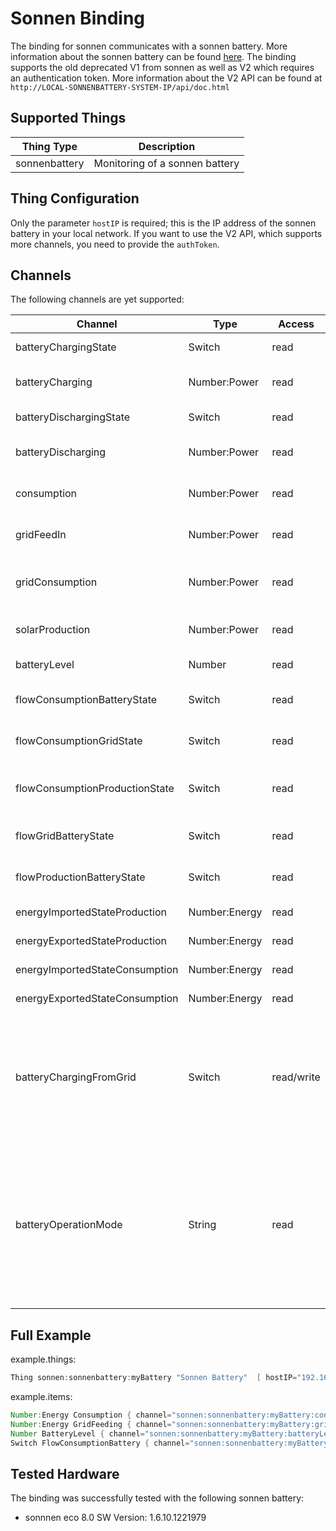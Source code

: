 # Sonnen Binding

The binding for sonnen communicates with a sonnen battery.
More information about the sonnen battery can be found [here](https://sonnen.de/).
The binding supports the old deprecated V1 from sonnen as well as V2 which requires an authentication token.
More information about the V2 API can be found at `http://LOCAL-SONNENBATTERY-SYSTEM-IP/api/doc.html`

## Supported Things

| Thing Type    | Description                    |
| ------------- | ------------------------------ |
| sonnenbattery | Monitoring of a sonnen battery |

## Thing Configuration

Only the parameter `hostIP` is required; this is the IP address of the sonnen battery in your local network.
If you want to use the V2 API, which supports more channels, you need to provide the `authToken`.

## Channels

The following channels are yet supported:

| Channel                        | Type          | Access     | Description                                                                                                                                                                                                                                                                                           |
|--------------------------------|---------------|------------|-------------------------------------------------------------------------------------------------------------------------------------------------------------------------------------------------------------------------------------------------------------------------------------------------------|
| batteryChargingState           | Switch        | read       | Indicates if the Battery is charging at that moment                                                                                                                                                                                                                                                   |
| batteryCharging                | Number:Power  | read       | Indicates the actual current charging the Battery. Otherwise 0.                                                                                                                                                                                                                                       |
| batteryDischargingState        | Switch        | read       | Indicates if the Battery is discharging at that moment                                                                                                                                                                                                                                                |
| batteryDischarging             | Number:Power  | read       | Indicates the actual current discharging the Battery. Otherwise 0.                                                                                                                                                                                                                                    |
| consumption                    | Number:Power  | read       | Indicates the actual consumption of the consumer in watt                                                                                                                                                                                                                                              |
| gridFeedIn                     | Number:Power  | read       | Indicates the actual current feeding to the Grid in watt.0 if nothing is feeded                                                                                                                                                                                                                       |
| gridConsumption                | Number:Power  | read       | Indicates the actual current consumption from the Grid in watt.0 if nothing is received                                                                                                                                                                                                               |
| solarProduction                | Number:Power  | read       | Indicates the actual production of the Solar system in watt                                                                                                                                                                                                                                           |
| batteryLevel                   | Number        | read       | Indicates the actual Battery Level in % from 0 - 100                                                                                                                                                                                                                                                  |
| flowConsumptionBatteryState    | Switch        | read       | Indicates if there is a current flow from Battery towards Consumption                                                                                                                                                                                                                                 |
| flowConsumptionGridState       | Switch        | read       | Indicates if there is a current flow from Grid towards Consumption                                                                                                                                                                                                                                    |
| flowConsumptionProductionState | Switch        | read       | Indicates if there is a current flow from Solar Production towards Consumption                                                                                                                                                                                                                        |
| flowGridBatteryState           | Switch        | read       | Indicates if there is a current flow from Grid towards Battery                                                                                                                                                                                                                                        |
| flowProductionBatteryState     | Switch        | read       | Indicates if there is a current flow from Production towards Battery                                                                                                                                                                                                                                  |
| energyImportedStateProduction  | Number:Energy | read       | Indicates the imported kWh Production                                                                                                                                                                                                                                                                 |
| energyExportedStateProduction  | Number:Energy | read       | Indicates the exported kWh Production                                                                                                                                                                                                                                                                 |
| energyImportedStateConsumption | Number:Energy | read       | Indicates the imported kWh Consumption                                                                                                                                                                                                                                                                |
| energyExportedStateConsumption | Number:Energy | read       | Indicates the exported kWh Consumption                                                                                                                                                                                                                                                                |
| batteryChargingFromGrid        | Switch        | read/write | Starts and stops the active battery charging from Grid. Note: "Write-API" in Software-Integration page of the local web interface from the sonnen battery must be activated and the given token must be entered in authentication token field of the binding                                          |
| batteryOperationMode           | String        | read       | Indicates if the Battery is operating in automatic or manual mode. Manual mode is required for active charging the battery. Assure that the battery is in automatic mode if you don't actively charge the battery.Changing the operation mode is happening with the channel "batteryChargingFromGrid" |

## Full Example

example.things:

```java
Thing sonnen:sonnenbattery:myBattery "Sonnen Battery"  [ hostIP="192.168.0.10"]
```

example.items:

```java
Number:Energy Consumption { channel="sonnen:sonnenbattery:myBattery:consumption" }
Number:Energy GridFeeding { channel="sonnen:sonnenbattery:myBattery:gridFeedIn" }
Number BatteryLevel { channel="sonnen:sonnenbattery:myBattery:batteryLevel" }
Switch FlowConsumptionBattery { channel="sonnen:sonnenbattery:myBattery:flowConsumptionBattery" }
```

## Tested Hardware

The binding was successfully tested with the following sonnen battery:

- sonnnen eco 8.0 SW Version: 1.6.10.1221979
